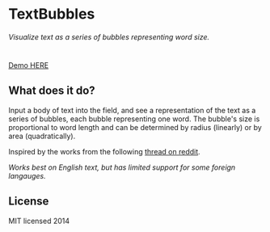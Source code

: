 # TextBubbles

###### Visualize text as a series of bubbles representing word size.

#  


[Demo HERE](http://krikienoid.github.io/textbubbles/index.html)


## What does it do?

Input a body of text into the field, and see a representation of the text as a series of bubbles, each bubble representing one word. The bubble's size is proportional to word length and can be determined by radius (linearly) or by area (quadratically).


Inspired by the works from the following [thread on reddit](http://np.reddit.com/r/dataisbeautiful/comments/2l6gq1/text_bubbles_to_contrast_complexity_of_writing_in/).


*Works best on English text, but has limited support for some foreign langauges.*


## License

MIT licensed 2014